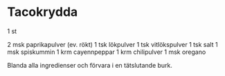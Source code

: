 # Tacokrydda

1 st

2 msk paprikapulver (ev. rökt)
1 tsk lökpulver
1 tsk vitlökspulver
1 tsk salt
1 msk spiskummin
1 krm cayennpeppar
1 krm chilipulver
1 msk oregano

Blanda alla ingredienser och förvara i en tätslutande burk.
